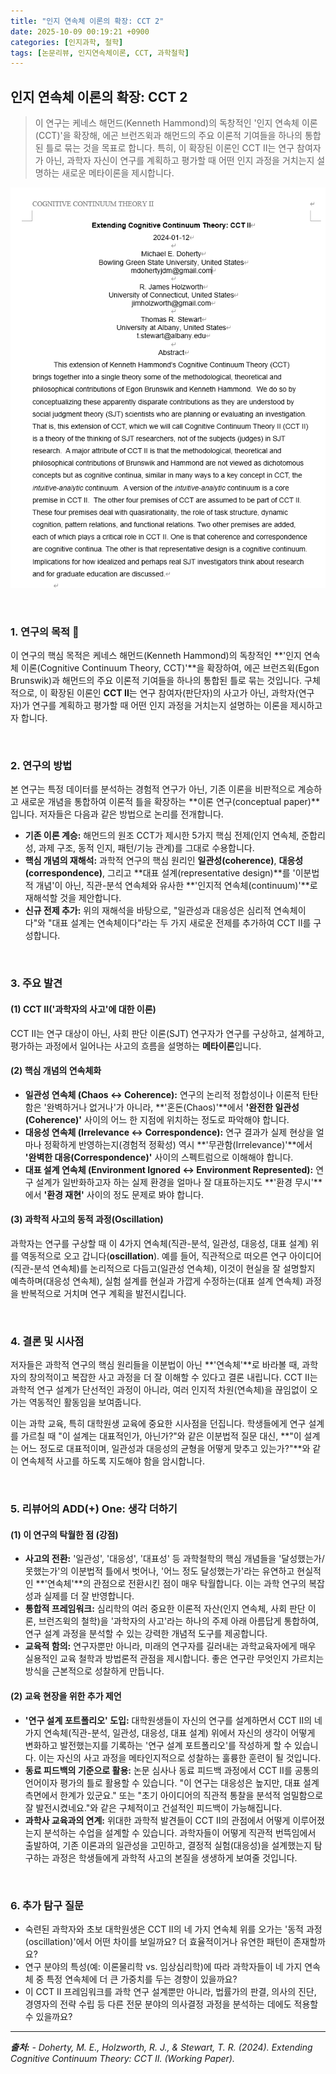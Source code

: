```yaml
---
title: "인지 연속체 이론의 확장: CCT 2"
date: 2025-10-09 00:19:21 +0900
categories: [인지과학, 철학]
tags: [논문리뷰, 인지연속체이론, CCT, 과학철학]
---
```


## 인지 연속체 이론의 확장: CCT 2

> 이 연구는 케네스 해먼드(Kenneth Hammond)의 독창적인 '인지 연속체 이론(CCT)'을 확장해, 에곤 브런즈윅과 해먼드의 주요 이론적 기여들을 하나의 통합된 틀로 묶는 것을 목표로 합니다. 특히, 이 확장된 이론인 CCT II는 연구 참여자가 아닌, 과학자 자신이 연구를 계획하고 평가할 때 어떤 인지 과정을 거치는지 설명하는 새로운 메타이론을 제시합니다.

![이미지](/assets/cognitive-continuum-theory.png)

<br>

### 1. 연구의 목적 🎯

이 연구의 핵심 목적은 케네스 해먼드(Kenneth Hammond)의 독창적인 **'인지 연속체 이론(Cognitive Continuum Theory, CCT)'**을 확장하여, 에곤 브런즈윅(Egon Brunswik)과 해먼드의 주요 이론적 기여들을 하나의 통합된 틀로 묶는 것입니다. 구체적으로, 이 확장된 이론인 **CCT II**는 연구 참여자(판단자)의 사고가 아닌, 과학자(연구자)가 연구를 계획하고 평가할 때 어떤 인지 과정을 거치는지 설명하는 이론을 제시하고자 합니다.

<br>

### 2. 연구의 방법

본 연구는 특정 데이터를 분석하는 경험적 연구가 아닌, 기존 이론을 비판적으로 계승하고 새로운 개념을 통합하여 이론적 틀을 확장하는 **이론 연구(conceptual paper)**입니다. 저자들은 다음과 같은 방법으로 논리를 전개합니다.

* **기존 이론 계승:** 해먼드의 원조 CCT가 제시한 5가지 핵심 전제(인지 연속체, 준합리성, 과제 구조, 동적 인지, 패턴/기능 관계)를 그대로 수용합니다.
* **핵심 개념의 재해석:** 과학적 연구의 핵심 원리인 **일관성(coherence)**, **대응성(correspondence)**, 그리고 **대표 설계(representative design)**를 '이분법적 개념'이 아닌, 직관-분석 연속체와 유사한 **'인지적 연속체(continuum)'**로 재해석할 것을 제안합니다.
* **신규 전제 추가:** 위의 재해석을 바탕으로, "일관성과 대응성은 심리적 연속체이다"와 "대표 설계는 연속체이다"라는 두 가지 새로운 전제를 추가하여 CCT II를 구성합니다.

<br>

### 3. 주요 발견

#### (1) CCT II('과학자의 사고'에 대한 이론)
CCT II는 연구 대상이 아닌, 사회 판단 이론(SJT) 연구자가 연구를 구상하고, 설계하고, 평가하는 과정에서 일어나는 사고의 흐름을 설명하는 **메타이론**입니다.

#### (2) 핵심 개념의 연속체화
* **일관성 연속체 (Chaos ↔ Coherence):** 연구의 논리적 정합성이나 이론적 탄탄함은 '완벽하거나 없거나'가 아니라, **'혼돈(Chaos)'**에서 **'완전한 일관성(Coherence)'** 사이의 어느 한 지점에 위치하는 정도로 파악해야 합니다.
* **대응성 연속체 (Irrelevance ↔ Correspondence):** 연구 결과가 실제 현상을 얼마나 정확하게 반영하는지(경험적 정확성) 역시 **'무관함(Irrelevance)'**에서 **'완벽한 대응(Correspondence)'** 사이의 스펙트럼으로 이해해야 합니다.
* **대표 설계 연속체 (Environment Ignored ↔ Environment Represented):** 연구 설계가 일반화하고자 하는 실제 환경을 얼마나 잘 대표하는지도 **'환경 무시'**에서 **'환경 재현'** 사이의 정도 문제로 봐야 합니다.

#### (3) 과학적 사고의 동적 과정(Oscillation)
과학자는 연구를 구상할 때 이 4가지 연속체(직관-분석, 일관성, 대응성, 대표 설계) 위를 역동적으로 오고 갑니다(**oscillation**). 예를 들어, 직관적으로 떠오른 연구 아이디어(직관-분석 연속체)를 논리적으로 다듬고(일관성 연속체), 이것이 현실을 잘 설명할지 예측하며(대응성 연속체), 실험 설계를 현실과 가깝게 수정하는(대표 설계 연속체) 과정을 반복적으로 거치며 연구 계획을 발전시킵니다.

<br>

### 4. 결론 및 시사점

저자들은 과학적 연구의 핵심 원리들을 이분법이 아닌 **'연속체'**로 바라볼 때, 과학자의 창의적이고 복잡한 사고 과정을 더 잘 이해할 수 있다고 결론 내립니다. CCT II는 과학적 연구 설계가 단선적인 과정이 아니라, 여러 인지적 차원(연속체)을 끊임없이 오가는 역동적인 활동임을 보여줍니다.

이는 과학 교육, 특히 대학원생 교육에 중요한 시사점을 던집니다. 학생들에게 연구 설계를 가르칠 때 "이 설계는 대표적인가, 아닌가?"와 같은 이분법적 질문 대신, **"이 설계는 어느 정도로 대표적이며, 일관성과 대응성의 균형을 어떻게 맞추고 있는가?"**와 같이 연속체적 사고를 하도록 지도해야 함을 암시합니다.

<br>

### 5. 리뷰어의 ADD(+) One: 생각 더하기

#### (1) 이 연구의 탁월한 점 (강점)
* **사고의 전환:** '일관성', '대응성', '대표성' 등 과학철학의 핵심 개념들을 '달성했는가/못했는가'의 이분법적 틀에서 벗어나, '어느 정도 달성했는가'라는 유연하고 현실적인 **'연속체'**의 관점으로 전환시킨 점이 매우 탁월합니다. 이는 과학 연구의 복잡성과 실제를 더 잘 반영합니다.
* **통합적 프레임워크:** 심리학의 여러 중요한 이론적 자산(인지 연속체, 사회 판단 이론, 브런즈윅의 철학)을 '과학자의 사고'라는 하나의 주제 아래 아름답게 통합하여, 연구 설계 과정을 분석할 수 있는 강력한 개념적 도구를 제공합니다.
* **교육적 함의:** 연구자뿐만 아니라, 미래의 연구자를 길러내는 과학교육자에게 매우 실용적인 교육 철학과 방법론적 관점을 제시합니다. 좋은 연구란 무엇인지 가르치는 방식을 근본적으로 성찰하게 만듭니다.

#### (2) 교육 현장을 위한 추가 제언
* **'연구 설계 포트폴리오' 도입:** 대학원생들이 자신의 연구를 설계하면서 CCT II의 네 가지 연속체(직관-분석, 일관성, 대응성, 대표 설계) 위에서 자신의 생각이 어떻게 변화하고 발전했는지를 기록하는 '연구 설계 포트폴리오'를 작성하게 할 수 있습니다. 이는 자신의 사고 과정을 메타인지적으로 성찰하는 훌륭한 훈련이 될 것입니다.
* **동료 피드백의 기준으로 활용:** 논문 심사나 동료 피드백 과정에서 CCT II를 공통의 언어이자 평가의 틀로 활용할 수 있습니다. "이 연구는 대응성은 높지만, 대표 설계 측면에서 한계가 있군요." 또는 "초기 아이디어의 직관적 통찰을 분석적 엄밀함으로 잘 발전시켰네요."와 같은 구체적이고 건설적인 피드백이 가능해집니다.
* **과학사 교육과의 연계:** 위대한 과학적 발견들이 CCT II의 관점에서 어떻게 이루어졌는지 분석하는 수업을 설계할 수 있습니다. 과학자들이 어떻게 직관적 번뜩임에서 출발하여, 기존 이론과의 일관성을 고민하고, 결정적 실험(대응성)을 설계했는지 탐구하는 과정은 학생들에게 과학적 사고의 본질을 생생하게 보여줄 것입니다.

<br>

### 6. 추가 탐구 질문

* 숙련된 과학자와 초보 대학원생은 CCT II의 네 가지 연속체 위를 오가는 '동적 과정(oscillation)'에서 어떤 차이를 보일까요? 더 효율적이거나 유연한 패턴이 존재할까요?
* 연구 분야의 특성(예: 이론물리학 vs. 임상심리학)에 따라 과학자들이 네 가지 연속체 중 특정 연속체에 더 큰 가중치를 두는 경향이 있을까요?
* 이 CCT II 프레임워크를 과학 연구 설계뿐만 아니라, 법률가의 판결, 의사의 진단, 경영자의 전략 수립 등 다른 전문 분야의 의사결정 과정을 분석하는 데에도 적용할 수 있을까요?

---

_**출처:**_
_- Doherty, M. E., Holzworth, R. J., & Stewart, T. R. (2024). Extending Cognitive Continuum Theory: CCT II. (Working Paper)._
